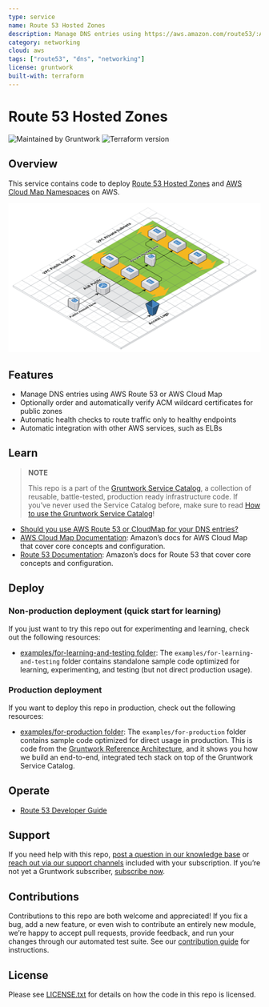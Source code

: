 ```yaml
---
type: service
name: Route 53 Hosted Zones
description: Manage DNS entries using https://aws.amazon.com/route53/:Amazon Route 53.
category: networking
cloud: aws
tags: ["route53", "dns", "networking"]
license: gruntwork
built-with: terraform
---
```


# Route 53 Hosted Zones

![Maintained by Gruntwork](https://img.shields.io/badge/maintained%20by-gruntwork.io-%235849a6.svg)
![Terraform version](https://img.shields.io/badge/tf-%3E%3D1.1.0-blue.svg)

## Overview

This service contains code to deploy [Route 53 Hosted Zones](https://aws.amazon.com/route53/) and
[AWS Cloud Map Namespaces](https://aws.amazon.com/cloud-map/) on AWS.

![Route 53 architecture](../../../_docs/route53-architecture.png?raw=true)

## Features

- Manage DNS entries using AWS Route 53 or AWS Cloud Map
- Optionally order and automatically verify ACM wildcard certificates for public zones
- Automatic health checks to route traffic only to healthy endpoints
- Automatic integration with other AWS services, such as ELBs

## Learn

> **NOTE**
>
> This repo is a part of the [Gruntwork Service Catalog](https://github.com/gruntwork-io/terraform-aws-service-catalog/),
> a collection of reusable, battle-tested, production ready infrastructure code.
> If you’ve never used the Service Catalog before, make sure to read
> [How to use the Gruntwork Service Catalog](https://docs.gruntwork.io/reference/services/intro/overview)!

- [Should you use AWS Route 53 or CloudMap for your DNS entries?](core-concepts.md#should-i-use-route53-or-cloud-map)
- [AWS Cloud Map Documentation](https://docs.aws.amazon.com/cloud-map/latest/dg/what-is-cloud-map.html): Amazon’s docs
  for AWS Cloud Map that cover core concepts and configuration.
- [Route 53 Documentation](https://docs.aws.amazon.com/route53/): Amazon’s docs for Route 53 that cover core concepts
  and configuration.

## Deploy

### Non-production deployment (quick start for learning)

If you just want to try this repo out for experimenting and learning, check out the following resources:

- [examples/for-learning-and-testing folder](/examples/for-learning-and-testing): The
  `examples/for-learning-and-testing` folder contains standalone sample code optimized for learning, experimenting, and
  testing (but not direct production usage).

### Production deployment

If you want to deploy this repo in production, check out the following resources:

- [examples/for-production folder](/examples/for-production): The `examples/for-production` folder contains sample code
  optimized for direct usage in production. This is code from the
  [Gruntwork Reference Architecture](https://gruntwork.io/reference-architecture), and it shows you how we build an
  end-to-end, integrated tech stack on top of the Gruntwork Service Catalog.

## Operate

- [Route 53 Developer Guide](https://docs.aws.amazon.com/Route53/latest/DeveloperGuide/Welcome.html)

## Support

If you need help with this repo, [post a question in our knowledge base](https://github.com/gruntwork-io/knowledge-base/discussions?discussions_q=label%3Ar%3Aterraform-aws-service-catalog)
or [reach out via our support channels](https://docs.gruntwork.io/support) included with your subscription. If you’re
not yet a Gruntwork subscriber, [subscribe now](https://www.gruntwork.io/pricing/).

## Contributions

Contributions to this repo are both welcome and appreciated! If you fix a bug, add a new feature, or even wish to
contribute an entirely new module, we’re happy to accept pull requests, provide feedback, and run your changes
through our automated test suite.
See our [contribution guide](https://docs.gruntwork.io/guides/working-with-code/contributing) for instructions.

## License

Please see [LICENSE.txt](/LICENSE.txt) for details on how the code in this repo is licensed.
